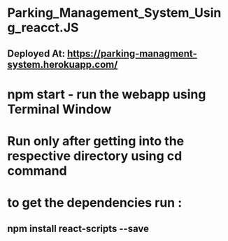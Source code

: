# Parking_Management_System_Using_reacct.JS

## Deployed At: https://parking-managment-system.herokuapp.com/


# npm start - run the webapp using Terminal Window

# Run only after getting into the respective directory using cd command

# to get the dependencies run :
## npm install react-scripts --save
